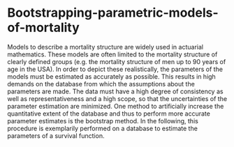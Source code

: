 # Bootstrapping-parametric-models-of-mortality
Models to describe a mortality structure are widely used in actuarial mathematics. These models are often limited to the mortality structure of clearly defined groups (e.g. the mortality structure of men up to 90 years of age in the USA). In order to depict these realistically, the parameters of the models must be estimated as accurately as possible. This results in high demands on the database from which the assumptions about the parameters are made. The data must have a high degree of consistency as well as representativeness and a high scope, so that the uncertainties of the parameter estimation are minimized. One method to artificially increase the quantitative extent of the database and thus to perform more accurate parameter estimates is the bootstrap method. In the following, this procedure is exemplarily performed on a database to estimate the parameters of a survival function.

